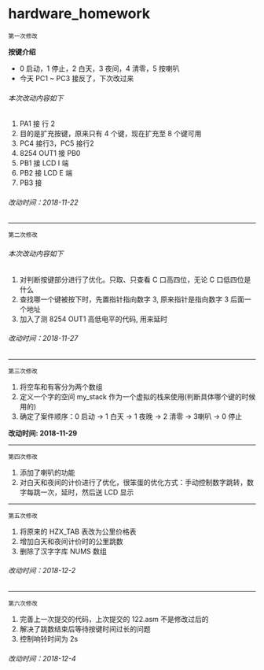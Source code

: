 # hardware_homework


`第一次修改`

**按键介绍**
- 0 启动，1 停止，2 白天，3 夜间，4 清零，5 按喇叭
- 今天 PC1 ~ PC3 接反了，下次改过来
###### 本次改动内容如下
1. PA1 接 行 2
2. 目的是扩充按键，原来只有 4 个键，现在扩充至 8 个键可用
3. PC4 接行3，PC5 接行2
4. 8254 OUT1 接 PB0
5. PB1 接 LCD I 端
6. PB2 接 LCD E 端
7. PB3 接 

###### 改动时间：2018-11-22

---

`第二次修改`
###### 本次改动内容如下
1. 对判断按键部分进行了优化。只取、只查看 C 口高四位，无论 C 口低四位是什么
2. 查找哪一个键被按下时，先置指针指向数字 3, 原来指针是指向数字 3 后面一个地址
3. 加入了测 8254 OUT1 高低电平的代码, 用来延时

###### 改动时间：2018-11-27
---




`第三次修改`

1. 将空车和有客分为两个数组
2. 定义一个字的空间 my_stack 作为一个虚拟的栈来使用(判断具体哪个键的时候用的)
3. 确定了案件顺序：0 启动 -> 1 白天 -> 1 夜晚 -> 2 清零 -> 3喇叭  -> 0 停止

**改动时间: 2018-11-29**

---
`第四次修改`
1. 添加了喇叭的功能
2. 对白天和夜间的计价进行了优化，很笨蛋的优化方式：手动控制数字跳转，数字每跳一次，延时，然后送 LCD 显示

---
`第五次修改`
1. 将原来的 HZX_TAB 表改为公里价格表
2. 增加白天和夜间计价时的公里跳数
3. 删除了汉字字库 NUMS 数组

###### 改动时间：2018-12-2

---
`第六次修改`

1. 完善上一次提交的代码，上次提交的 122.asm 不是修改过后的
2. 解决了跳数结束后等待按键时间过长的问题
3. 控制响铃时间为 2s

###### 改动时间：2018-12-4

